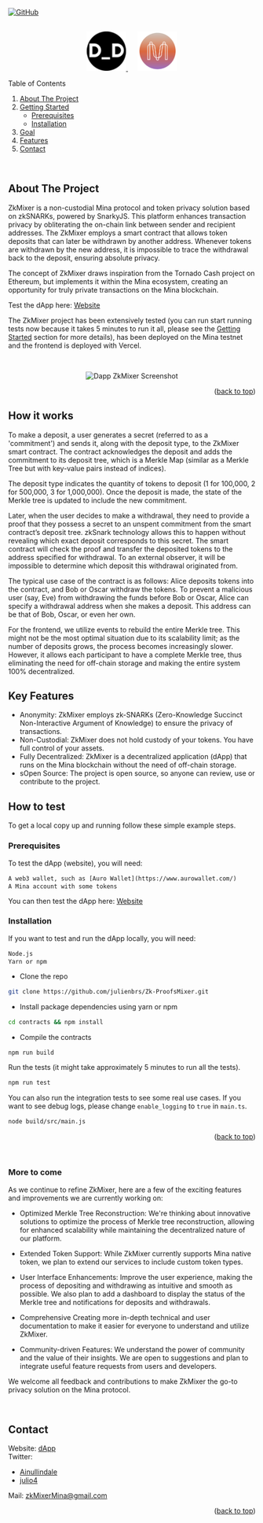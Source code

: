 <a name="readme-top"></a>
[![GitHub](https://img.shields.io/badge/github-%23121011.svg?style=for-the-badge&logo=github&logoColor=white)](https://github.com/julienbrs/Zk-ProofsMixer)

<!-- PROJECT LOGO -->
<br />
<div align="center" display="flex" flex-direction="row" justify-content="center" align-items="center">
  <a href="https://www.developerdao.com/fr">
    <img src="assets/developer-dao.png" alt="Logo" width="80" height="80">
  </a>
  <a href="https://minaprotocol.com/" style="margin-left: 20px">
    <img src="assets/mina-logo.png" alt="Mina Protocol" width="80" height="80">
  </a>
  </p>
</div>
<!-- TABLE OF CONTENTS -->
<summary>Table of Contents</summary>
<ol>
<li>
    <a href="#about-the-project">About The Project</a>
</li>
<li>
    <a href="#getting-started">Getting Started</a>
    <ul>
    <li><a href="#prerequisites">Prerequisites</a></li>
    <li><a href="#installation">Installation</a></li>
    </ul>
</li>
<li>
    <a href="#goal">Goal</a>
</li>
<li>
    <a href="#features">Features</a>
</li>
<li><a href="#contact">Contact</a></li>
</ol>
<br />
<!-- ABOUT THE PROJECT -->

## About The Project

<!-- ![Solidity](https://img.shields.io/badge/Solidity-e6e6e6?style=for-the-badge&logo=solidity&logoColor=black)
![IPFS](https://img.shields.io/badge/IPFS-e6e6e6?style=for-the-badge&logo=ipfs&logoColor=black)
![Filecoin](https://img.shields.io/badge/Filecoin-e6e6e6?style=for-the-badge&logo=filecoin&logoColor=black)
![Bacalhau](https://img.shields.io/badge/Bacalhau-e6e6e6?style=for-the-badge&logo=bacalhau&logoColor=black)
![Next.js](https://img.shields.io/badge/Next.js-e6e6e6?style=for-the-badge&logo=next.js&logoColor=black) -->

ZkMixer is a non-custodial Mina protocol and token privacy solution based on zkSNARKs, powered by SnarkyJS. This platform enhances transaction privacy by obliterating the on-chain link between sender and recipient addresses. The ZkMixer employs a smart contract that allows token deposits that can later be withdrawn by another address. Whenever tokens are withdrawn by the new address, it is impossible to trace the withdrawal back to the deposit, ensuring absolute privacy.

The concept of ZkMixer draws inspiration from the Tornado Cash project on Ethereum, but implements it within the Mina ecosystem, creating an opportunity for truly private transactions on the Mina blockchain.

Test the dApp here: [Website]()

The ZkMixer project has been extensively tested (you can run start running tests now because it takes 5 minutes to run it all, please see the [Getting Started](#getting-started) section for more details), has been deployed on the Mina testnet and the frontend is deployed with Vercel.

<br />

<p align="center">
  <img src="assets/zkMixerScreen.png" alt="Dapp ZkMixer Screenshot"/>
</p>
<p align="right">(<a href="#readme-top">back to top</a>)</p>

## How it works

To make a deposit, a user generates a secret (referred to as a 'commitment') and sends it, along with the deposit type, to the ZkMixer smart contract. The contract acknowledges the deposit and adds the commitment to its deposit tree, which is a Merkle Map (similar as a Merkle Tree but with key-value pairs instead of indices).

The deposit type indicates the quantity of tokens to deposit (1 for 100,000, 2 for 500,000, 3 for 1,000,000). Once the deposit is made, the state of the Merkle tree is updated to include the new commitment.

Later, when the user decides to make a withdrawal, they need to provide a proof that they possess a secret to an unspent commitment from the smart contract’s deposit tree. zkSnark technology allows this to happen without revealing which exact deposit corresponds to this secret. The smart contract will check the proof and transfer the deposited tokens to the address specified for withdrawal. To an external observer, it will be impossible to determine which deposit this withdrawal originated from.

The typical use case of the contract is as follows: Alice deposits tokens into the contract, and Bob or Oscar withdraw the tokens. To prevent a malicious user (say, Eve) from withdrawing the funds before Bob or Oscar, Alice can specify a withdrawal address when she makes a deposit. This address can be that of Bob, Oscar, or even her own.

For the frontend, we utilize events to rebuild the entire Merkle tree. This might not be the most optimal situation due to its scalability limit; as the number of deposits grows, the process becomes increasingly slower. However, it allows each participant to have a complete Merkle tree, thus eliminating the need for off-chain storage and making the entire system 100% decentralized.

## Key Features

- Anonymity: ZkMixer employs zk-SNARKs (Zero-Knowledge Succinct Non-Interactive Argument of Knowledge) to ensure the privacy of transactions.
- Non-Custodial: ZkMixer does not hold custody of your tokens. You have full control of your assets.
- Fully Decentralized: ZkMixer is a decentralized application (dApp) that runs on the Mina blockchain without the need of off-chain storage.
- sOpen Source: The project is open source, so anyone can review, use or contribute to the project.

<!-- GETTING STARTED -->

## How to test

To get a local copy up and running follow these simple example steps.

### Prerequisites

To test the dApp (website), you will need:

    A web3 wallet, such as [Auro Wallet](https://www.aurowallet.com/)
    A Mina account with some tokens

You can then test the dApp here: [Website]()

### Installation

If you want to test and run the dApp locally, you will need:

    Node.js
    Yarn or npm

- Clone the repo

```sh
git clone https://github.com/julienbrs/Zk-ProofsMixer.git
```

- Install package dependencies using yarn or npm

```sh
cd contracts && npm install
```

- Compile the contracts

```sh
npm run build
```

Run the tests (it might take approximately 5 minutes to run all the tests).

```sh
npm run test
```

You can also run the integration tests to see some real use cases. If you want to see debug logs, please change `enable_logging` to `true` in `main.ts`.

```sh
node build/src/main.js
```

<p align="right">(<a href="#readme-top">back to top</a>)</p>

<!-- GOAL -->

</br>

### More to come

As we continue to refine ZkMixer, here are a few of the exciting features and improvements we are currently working on:

- Optimized Merkle Tree Reconstruction: We're thinking about innovative solutions to optimize the process of Merkle tree reconstruction, allowing for enhanced scalability while maintaining the decentralized nature of our platform.

- Extended Token Support: While ZkMixer currently supports Mina native token, we plan to extend our services to include custom token types.

- User Interface Enhancements: Improve the user experience, making the process of depositing and withdrawing as intuitive and smooth as possible. We also plan to add a dashboard to display the status of the Merkle tree and notifications for deposits and withdrawals.

- Comprehensive Creating more in-depth technical and user documentation to make it easier for everyone to understand and utilize ZkMixer.

- Community-driven Features: We understand the power of community and the value of their insights. We are open to suggestions and plan to integrate useful feature requests from users and developers.

We welcome all feedback and contributions to make ZkMixer the go-to privacy solution on the Mina protocol.

</br>

<!-- CONTACT -->

## Contact

Website: [dApp]()
<br />
Twitter:

- [Ainullindale](https://twitter.com/Ainullindale)
- [julio4](https://twitter.com/julio4__)

Mail: [zkMixerMina@gmail.com](mailto:zkMixerMina@gmail.com)
<br />

<p align="right">(<a href="#readme-top">back to top</a>)</p>
